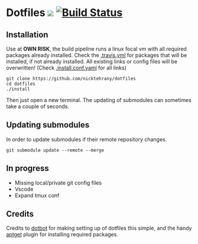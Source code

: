 # Dotfiles <a href="https://opensource.org/licenses/MIT"> <img src="https://img.shields.io/badge/License-MIT-yellow.svg" /></a> [![Build Status](https://travis-ci.com/nicktehrany/dotfiles.svg?branch=master)](https://travis-ci.com/nicktehrany/dotfiles)

## Installation

Use at **OWN RISK**, the build pipeline runs a linux focal vm with all required packages already installed. Check the [.travis.yml](https://github.com/nicktehrany/dotfiles/blob/master/.travis.yml) for packages that will be installed, if not already installed. All existing links or config files will be overwritten! (Check [.install.conf.yaml](https://github.com/nicktehrany/dotfiles/blob/master/install.conf.yaml) for all links)

```shell
git clone https://github.com/nicktehrany/dotfiles
cd dotfiles
./install
```

Then just open a new terminal. The updating of submodules can sometimes take a couple of seconds.

## Updating submodules

In order to update submodules if their remote repository changes.

```shell
git submodule update --remote --merge
```

## In progress

* Missing local/private git config files
* Vscode
* Expand tmux conf

## Credits

Credits to [dotbot](https://github.com/anishathalye/dotbot/tree/043373ea74f85ff3c55a9c9f4eeb13ad7d694e71) for making setting up of dotfiles this simple, and the handy [aptget](https://github.com/dein0s/dotbot_plugin_aptget) plugin for installing required packages.
